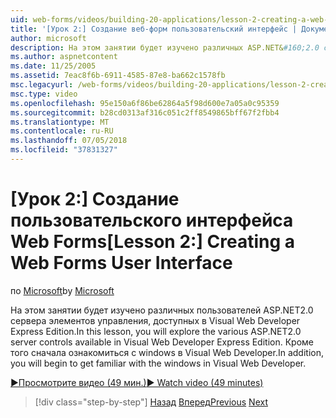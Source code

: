 ```yaml
---
uid: web-forms/videos/building-20-applications/lesson-2-creating-a-web-forms-user-interface
title: '[Урок 2:] Создание веб-форм пользовательский интерфейс | Документация Майкрософт'
author: microsoft
description: На этом занятии будет изучено различных ASP.NET&#160;2.0 серверные элементы управления доступны в Visual Web Developer Express Edition. Кроме того вы начнете...
ms.author: aspnetcontent
ms.date: 11/25/2005
ms.assetid: 7eac8f6b-6911-4585-87e8-ba662c1578fb
msc.legacyurl: /web-forms/videos/building-20-applications/lesson-2-creating-a-web-forms-user-interface
msc.type: video
ms.openlocfilehash: 95e150a6f86be62864a5f98d600e7a05a0c95359
ms.sourcegitcommit: b28cd0313af316c051c2ff8549865bff67f2fbb4
ms.translationtype: MT
ms.contentlocale: ru-RU
ms.lasthandoff: 07/05/2018
ms.locfileid: "37831327"
---
```

<a name="lesson-2-creating-a-web-forms-user-interface"></a><span data-ttu-id="58b7d-104">[Урок 2:] Создание пользовательского интерфейса Web Forms</span><span class="sxs-lookup"><span data-stu-id="58b7d-104">[Lesson 2:] Creating a Web Forms User Interface</span></span>
====================
<span data-ttu-id="58b7d-105">по [Microsoft](https://github.com/microsoft)</span><span class="sxs-lookup"><span data-stu-id="58b7d-105">by [Microsoft](https://github.com/microsoft)</span></span>

<span data-ttu-id="58b7d-106">На этом занятии будет изучено различных пользователей ASP.NET2.0 сервера элементов управления, доступных в Visual Web Developer Express Edition.</span><span class="sxs-lookup"><span data-stu-id="58b7d-106">In this lesson, you will explore the various ASP.NET2.0 server controls available in Visual Web Developer Express Edition.</span></span> <span data-ttu-id="58b7d-107">Кроме того сначала ознакомиться с windows в Visual Web Developer.</span><span class="sxs-lookup"><span data-stu-id="58b7d-107">In addition, you will begin to get familiar with the windows in Visual Web Developer.</span></span>

[<span data-ttu-id="58b7d-108">&#9654;Просмотрите видео (49 мин.)</span><span class="sxs-lookup"><span data-stu-id="58b7d-108">&#9654; Watch video (49 minutes)</span></span>](https://channel9.msdn.com/Blogs/ASP-NET-Site-Videos/lesson-2-creating-a-web-forms-user-interface)

> [!div class="step-by-step"]
> <span data-ttu-id="58b7d-109">[Назад](lesson-1-getting-started-with-visual-web-developer-express.md)
> [Вперед](lesson-3-understanding-more-about-events-and-postback.md)</span><span class="sxs-lookup"><span data-stu-id="58b7d-109">[Previous](lesson-1-getting-started-with-visual-web-developer-express.md)
[Next](lesson-3-understanding-more-about-events-and-postback.md)</span></span>

